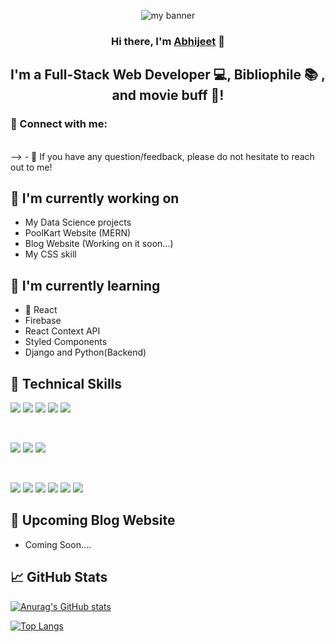 <!--
**thecodeblood/thecodeblood** is a ✨ _special_ ✨ repository because its `README.md` (this file) appears on your GitHub profile.

Here are some ideas to get you started:

- 🔭 I’m currently working on ...
- 🌱 I’m currently learning ...
- 👯 I’m looking to collaborate on ...
- 🤔 I’m looking for help with ...
- 💬 Ask me about ...
- 📫 How to reach me: ...
- 😄 Pronouns: ...
- ⚡ Fun fact: ...
-->
<p align="center">
<img src="https://user-images.githubusercontent.com/99346725/155743570-70e65c0c-1b6b-459f-a992-ba08eb724c84.png" alt="my banner">
</p>

<h3 align="center">
Hi there, I'm <a href="https://www.abhi.dev/" target="_blank" rel="noreferrer">Abhijeet</a> 👋
</h3>

<h2 align="center">
I'm a Full-Stack Web Developer 💻, Bibliophile 📚 , and movie buff 🎥!
</h2> 

### 🤝 Connect with me:

<!--<a href="https://www.linkedin.com/in//"><img align="left" src="https://raw.githubusercontent.com/thecodeblood/thecodeblood/main/images/linkedin.svg" alt=" Abhijeet Yadav | LinkedIn" width="21px"/></a>
-->
</br>
-->
- 💬 If you have any question/feedback, please do not hesitate to reach out to me!

## 🔭 I'm currently working on

- My Data Science projects
- PoolKart Website (MERN)
- Blog Website (Working on it soon...)
- My CSS skill

## 🌱 I'm currently learning

- 📱 React
- Firebase
- React Context API
- Styled Components  
- Django and Python(Backend)

## 💼 Technical Skills

![](https://img.shields.io/badge/Code-React-informational?style=flat&logo=react&color=61DAFB)
![](https://img.shields.io/badge/Code-JavaScript-informational?style=flat&logo=JavaScript&color=F7DF1E)
![](https://img.shields.io/badge/Code-HTML5-informational?style=flat&logo=HTML5&color=E34F26)
![](https://img.shields.io/badge/Code-PostgreSQL-informational?style=flat&logo=PostgreSQL&color=336791)
![](https://img.shields.io/badge/Code-SQLite-informational?style=flat&logo=SQLite&color=003B57)

</br>

![](https://img.shields.io/badge/Style-Bootstrap-informational?style=flat&logo=Bootstrap&color=7952B3)
![](https://img.shields.io/badge/Style-CSS3-informational?style=flat&logo=CSS3&color=1572B6)
![](https://img.shields.io/badge/Style-styled--components-informational?style=flat&logo=styled-components&color=DB7093)


</br>

![](https://img.shields.io/badge/Tools-Figma-informational?style=flat&logo=Figma&color=F24E1E)
![](https://img.shields.io/badge/Tools-NPM-informational?style=flat&logo=NPM&color=CB3837)
![](https://img.shields.io/badge/Tools-Heroku-informational?style=flat&logo=Heroku&color=430098)
![](https://img.shields.io/badge/Tools-Netlify-informational?style=flat&logo=netlify&color=00C7B7)
![](https://img.shields.io/badge/Tools-Git-informational?style=flat&logo=Git&color=F05032)
![](https://img.shields.io/badge/Tools-GitHub-informational?style=flat&logo=GitHub&color=181717)

## 📝 Upcoming Blog  Website 


- Coming Soon....



## 📈 GitHub Stats 

<!--[![Anurag's github stats](https://github-readme-stats.vercel.app/api?username=thecodeblood)](https://github.com/thecodeblood)-->
[![Anurag's GitHub stats](https://github-readme-stats.vercel.app/api?username=thecodeblood)](https://github.com/anuraghazra/github-readme-stats)

[![Top Langs](https://github-readme-stats.vercel.app/api/top-langs/?username=thecodeblood&layout=compact)](https://github.com/thecodeblood)

<!--[![Visitors](https://visitor-badge.glitch.me/badge?page_id=thecodeblood.thecodeblood)](https://www.abhi.dev/)-->
